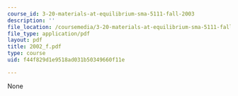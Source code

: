 ```yaml
---
course_id: 3-20-materials-at-equilibrium-sma-5111-fall-2003
description: ''
file_location: /coursemedia/3-20-materials-at-equilibrium-sma-5111-fall-2003/f44f829d1e9518ad031b50349660f11e_2002_f.pdf
file_type: application/pdf
layout: pdf
title: 2002_f.pdf
type: course
uid: f44f829d1e9518ad031b50349660f11e

---
```

None